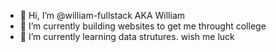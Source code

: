 - 👋 Hi, I’m @william-fullstack AKA William 
- 👀 I’m currently building websites to get me throught college
- 🌱 I’m currently learning data strutures. wish me luck


<!---
william-fullstack/william-fullstack is a ✨ special ✨ repository because its `README.md` (this file) appears on your GitHub profile.
You can click the Preview link to take a look at your changes.
--->
